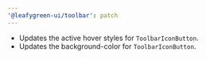 ```yaml
---
'@leafygreen-ui/toolbar': patch
---
```


- Updates the active hover styles for `ToolbarIconButton`.
- Updates the background-color for `ToolbarIconButton`. 
